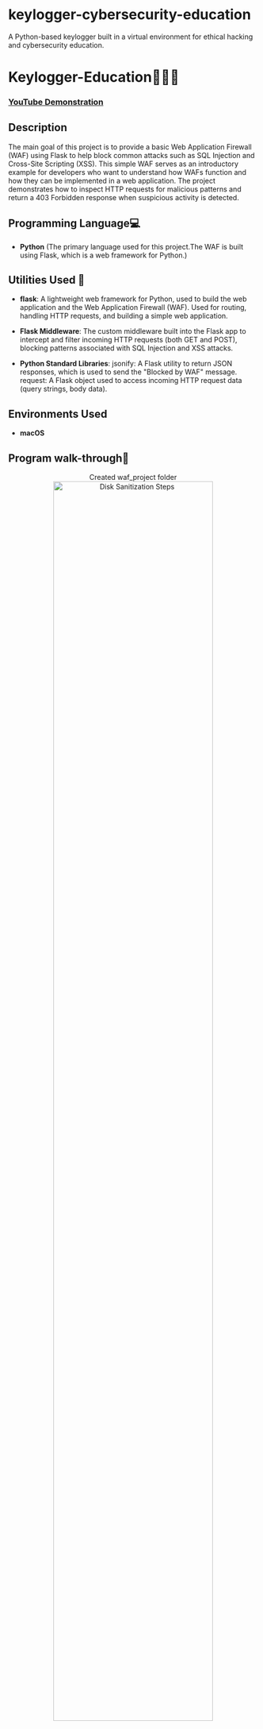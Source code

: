 # keylogger-cybersecurity-education
A Python-based keylogger built in a virtual environment for ethical hacking and cybersecurity education.

<h1>Keylogger-Education🧑🏻‍💻</h1>

 ### [YouTube Demonstration](https://youtu.be/4kLb7yub7fU)

<h2>Description</h2>
The main goal of this project is to provide a basic Web Application Firewall (WAF) using Flask to help block common attacks such as SQL Injection and Cross-Site Scripting (XSS). This simple WAF serves as an introductory example for developers who want to understand how WAFs function and how they can be implemented in a web application. The project demonstrates how to inspect HTTP requests for malicious patterns and return a 403 Forbidden response when suspicious activity is detected.

## Programming Language💻
- **Python** (The primary language used for this project.The WAF is built using Flask, which is a web framework for Python.)

## Utilities Used 💼
- **flask**: A lightweight web framework for Python, used to build the web application and the Web Application Firewall (WAF). Used for routing, handling HTTP requests, and building a simple web application.

- **Flask Middleware**: The custom middleware built into the Flask app to intercept and filter incoming HTTP requests (both GET and POST), blocking patterns associated with SQL Injection and XSS attacks.

- **Python Standard Libraries**:
jsonify: A Flask utility to return JSON responses, which is used to send the "Blocked by WAF" message.
request: A Flask object used to access incoming HTTP request data (query strings, body data).

<h2>Environments Used </h2>

- <b>**macOS**</b>

<h2>Program walk-through🦺</h2>

<p align="center">
Created waf_project folder <br/>
<img src="https://i.imgur.com/CMwnZVB.png" height="80%" width="80%" alt="Disk Sanitization Steps"/>
<br />
<br />
Created a Python file named Berkays_WAF.py  <br/>
<img src="https://i.imgur.com/FfuXL2L.png" height="80%" width="80%" alt="Disk Sanitization Steps"/>
<br />
<br />
Write the Flask WAF Code <br/>
<img src="https://i.imgur.com/iOHMmwR.png" height="80%" width="80%" alt="Disk Sanitization Steps"/>
<br />
Save and Exit
To save the file in nano and exit.
<br />
<br />
Install Flask and Run the Flask App:  <br/>
<img src="https://i.imgur.com/m9kHRQS.png" height="80%" width="80%" alt="Disk Sanitization Steps"/>
<br />
<br />
Now we are ready to check!  <br/>
<img src="https://i.imgur.com/ofz9zdQ.png?1" height="80%" width="80%" alt="Disk Sanitization Steps"/>
<br />
<br />
Let's test the SQL Injection, try visiting this URL in browser:
<br/>
<img src="https://i.imgur.com/JtR0rpO.png?1" height="80%" width="80%" alt="Disk Sanitization Steps"/>
<br /> As you see, The WAF should detect the malicious pattern.
<br /> Return a 403 Forbidden response with the following message.
<br /> Also, when I try with Cross-Site Scripting(XSS) it will say blocked by WAF <br/>
<br />
<br />
  
# CyberBeko WAF (Web Application Firewall)

## Summary

1. **Step 1:** Create a new folder and Python file (`Berkays_WAF.py`).
2. **Step 2:** Paste the WAF code to inspect query strings and POST data for SQL Injection and XSS patterns.
3. **Step 3:** Install Flask using `pip3 install flask`.
4. **Step 4:** Run the Flask app using `python3 Berkays_WAF.py`.
5. **Step 5:** Test the WAF by visiting your local server and attempting SQL Injection or XSS.

## Purpose:
To demonstrate the basic concepts of a Web Application Firewall (WAF) using Flask, specifically to prevent SQL Injection and XSS attacks.

## Goal:
1. **Educational Tool:** Teach developers about WAFs and basic web security.  
2. **Security Awareness:** Raise awareness about the importance of web application security.  
3. **Foundation for Growth:** Provide a starting point for more advanced security features.  
4. **Promote Best Practices:** Encourage basic security practices and proper web app protection.

## Disclaimer

### Important Note:

- This project is intended for **educational purposes only** and should not be used in **production environments**. It is a simple example to demonstrate the basic concepts of a Web Application Firewall.
  
- For real-world applications, it is crucial to use a more **robust and production-ready WAF solution**, such as **ModSecurity** or other advanced security tools.
  
- This basic WAF does not cover all possible attack vectors and should not be relied upon for securing sensitive or high-traffic applications.
  
- Always consider **additional layers of security**, such as input validation, content security policies (CSP), HTTPS, and other security best practices when developing web applications.
  
- In **production environments**, be sure to use a proper **WSGI server** like **Gunicorn** or **uWSGI** to run Flask apps securely and efficiently.


</p>

<!--
 ```diff
- text in red
+ text in green
! text in orange
# text in gray
@@ text in purple (and bold)@@
```
--!>
